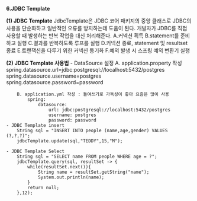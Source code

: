 **6.JDBC Template**

**(1) JDBC Template**
JdbcTemplate은 JDBC 코어 패키지의 중앙 클래스로 JDBC의 사용을 단순화하고 일반적인 오류를 방지하는데 도움이 된다. 
개발자가 JDBC를 직접 사용할 때 발생하는 반복 작업을 대신 처리해준다. 
    A.커넥션 획득
    B.statement를 준비하고 실행
    C.결과를 반복하도록 루프를 실행
    D.커넥션 종료, statement 및 resultset 종료
    E.트랜잭션을 다루기 위한 커넥션 동기화
    F.예외 발생 시 스프링 예외 변환기 실행

**(2) JDBC Template 사용법**
    - DataSource 설정
        A. application.property 작성
            spring.datasource.url=jdbc:postgresql://localhost:5432/postgres
            spring.datasource.username=postgres
            spring.datasource.password=password
            
        B. application.yml 작성 : 들여쓰기로 가독성이 좋아 요즘은 많이 사용
            spring:
                datasource:
                    url: jdbc:postgresql://localhost:5432/postgres
                    username: postgres
                    password: password
    - JDBC Template insert
        String sql = "INSERT INTO people (name,age,gender) VALUES (?,?,?)";
        jdbcTemplate.update(sql,"TEDDY",15,"M");

    - JDBC Template Select
        String sql = "SELECT name FROM people WHERE age = ?";
        jdbcTemplate.query(sql, resultSet -> {
            while(resultSet.next()){
                String name = resultSet.getString("name");
                System.out.println(name);
            }
            return null;
        },12);